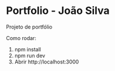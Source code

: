 # Portfolio - João Silva

Projeto de portfólio 

Como rodar:
1. npm install
2. npm run dev
3. Abrir http://localhost:3000